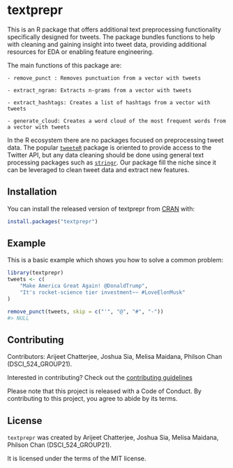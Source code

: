 
<!-- README.md is generated from README.Rmd. Please edit that file -->

# textprepr

<!-- badges: start -->
<!-- badges: end -->

This is an R package that offers additional text preprocessing
functionality specifically designed for tweets. The package bundles
functions to help with cleaning and gaining insight into tweet data,
providing additional resources for EDA or enabling feature engineering.

The main functions of this package are:

    - remove_punct : Removes punctuation from a vector with tweets

    - extract_ngram: Extracts n-grams from a vector with tweets

    - extract_hashtags: Creates a list of hashtags from a vector with tweets

    - generate_cloud: Creates a word cloud of the most frequent words from a vector with tweets

In the R ecosystem there are no packages focused on preprocessing tweet
data. The popular
[`tweeteR`](https://www.rdocumentation.org/packages/twitteR/versions/1.1.9)
package is oriented to provide access to the Twitter API, but any data
cleaning should be done using general text processing packages such as
[`stringr`](https://cran.r-project.org/web/packages/stringr/vignettes/stringr.html).
Our package fill the niche since it can be leveraged to clean tweet data
and extract new features.

## Installation

You can install the released version of textprepr from
[CRAN](https://CRAN.R-project.org) with:

``` r
install.packages("textprepr")
```

## Example

This is a basic example which shows you how to solve a common problem:

``` r
library(textprepr)
tweets <- c(
    "Make America Great Again! @DonaldTrump",
    "It's rocket-science tier investment~~ #LoveElonMusk"
)

remove_punct(tweets, skip = c("'", "@", "#", "-"))
#> NULL
```

## Contributing

Contributors: Arijeet Chatterjee, Joshua Sia, Melisa Maidana, Philson
Chan (DSCI_524_GROUP21).

Interested in contributing? Check out the [contributing
guidelines](https://github.com/UBC-MDS/textprepr/blob/main/.github/CONTRIBUTING.md)

Please note that this project is released with a Code of Conduct. By
contributing to this project, you agree to abide by its terms.

## License

`textprepr` was created by Arijeet Chatterjee, Joshua Sia, Melisa
Maidana, Philson Chan (DSCI_524_GROUP21).

It is licensed under the terms of the MIT license.
